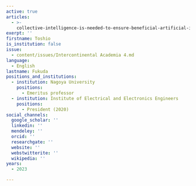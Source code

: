 ```yaml
---
active: true
articles:
  - >-
    collective-intelligence-is-needed-to-ensure-beneficial-artificial-intelligence
exerpt: ''
firstname: Toshio
is_institution: false
issue:
  - content/issues/Intercontinental Academia 4.md
language:
  - English
lastname: Fukuda
positions_and_institutions:
  - institution: Nagoya University
    positions:
      - Emeritus professor
  - institution: Institute of Electrical and Electronics Engineers
    positions:
      - President (2020)
social_channels:
  google_scholar: ''
  linkedin: ''
  mendeley: ''
  orcid: ''
  researchgate: ''
  website: ''
  webstwitterite: ''
  wikipedia: ''
years:
  - 2023

---
```

